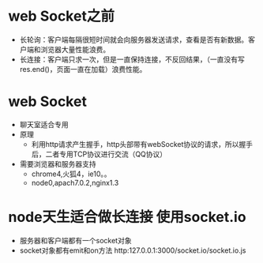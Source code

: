 # web Socket之前
  * 长轮询：客户端每隔很短时间就会向服务器发送请求，查看是否有新数据。客户端和浏览器大量性能浪费。
  * 长连接：客户端只求一次，但是一直保持连接，不反回结果，（一直没有写res.end()，页面一直在加载）浪费性能。
  
# web Socket
  * 聊天室适合专用
  * 原理
    * 利用http请求产生握手，http头部带有webSocket协议的请求，所以握手后，二者专用TCP协议进行交流（QQ协议）
  * 需要浏览器和服务器支持
    * chrome4,火狐4，ie10。。 
    * node0,apach7.0.2,nginx1.3
# node天生适合做长连接 使用socket.io
  * 服务器和客户端都有一个socket对象
  * socket对象都有emit和on方法
http:127.0.0.1:3000/socket.io/socket.io.js